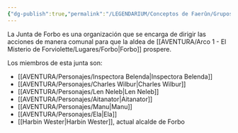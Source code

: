 ```yaml
---
{"dg-publish":true,"permalink":"/LEGENDARIUM/Conceptos de Faerûn/Grupos y asociaciones/Junta de Forbo/"}
---
```


La Junta de Forbo es una organización que se encarga de dirigir las acciones de manera comunal para que la aldea de [[AVENTURA/Arco 1 -  El Misterio de Forviolette/Lugares/Forbo\|Forbo]] prospere.

Los miembros de esta junta son:
- [[AVENTURA/Personajes/Inspectora Belenda\|Inspectora Belenda]]
- [[AVENTURA/Personajes/Charles Wilbur\|Charles Wilbur]]
- [[AVENTURA/Personajes/Len Neleb\|Len Neleb]]
- [[AVENTURA/Personajes/Aitanator\|Aitanator]]
- [[AVENTURA/Personajes/Manu\|Manu]]
- [[AVENTURA/Personajes/Ela\|Ela]]
- [[Harbin Wester\|Harbin Wester]], actual alcalde de Forbo